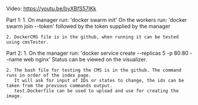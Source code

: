 Video: https://youtu.be/byXBfS57IKk

Part 1:
	1. On manager run: 'docker swarm init'
	   On the workers run: 'docker swarm join --token' followed by the token supplied by the manager
	
	2. DockerCMS file is in the github, when running it can be tested using cmsTester.
	
Part 2:
	1. On the manager run: 'docker service create --replicas 5 -p 80:80 --name web nginx'
	   Status can be viewed on the visualizer.
	  
	2. The bash file for testing the CMS is in the github. The command runs in order of the index page.
	   It will ask for input of IDs or states to change, the ids can be taken from the previous commands output.
	   test.Dockerfile can be used to upload and use for creating the image.
	   
